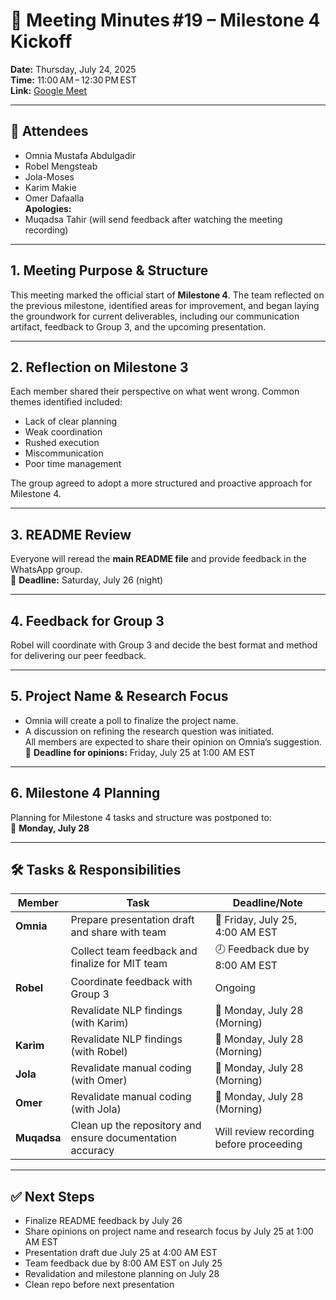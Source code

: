 # 📝 Meeting Minutes #19 – Milestone 4 Kickoff  

**Date:** Thursday, July 24, 2025  
**Time:** 11:00 AM – 12:30 PM EST  
**Link:** [Google Meet](https://meet.google.com/wdg-swcr-dxa)

---

## 👥 Attendees 

- Omnia Mustafa Abdulgadir  
- Robel Mengsteab  
- Jola-Moses  
- Karim Makie  
- Omer Dafaalla  
**Apologies:**
- Muqadsa Tahir (will send feedback after watching the meeting recording)

---

## 1. Meeting Purpose & Structure  

This meeting marked the official start of **Milestone 4**. The team reflected on the previous milestone,
identified areas for improvement, and began laying the groundwork for current deliverables,
including our communication artifact, feedback to Group 3, and the upcoming presentation.

---

## 2. Reflection on Milestone 3  

Each member shared their perspective on what went wrong. Common themes identified included:
- Lack of clear planning  
- Weak coordination  
- Rushed execution  
- Miscommunication  
- Poor time management

The group agreed to adopt a more structured and proactive approach for Milestone 4.

---

## 3. README Review  

Everyone will reread the **main README file** and provide feedback in the WhatsApp group.  
📅 **Deadline:** Saturday, July 26 (night)

---

## 4. Feedback for Group 3  

Robel will coordinate with Group 3 and decide the best format and method for delivering our peer feedback.

---

## 5. Project Name & Research Focus  

- Omnia will create a poll to finalize the project name.  
- A discussion on refining the research question was initiated.  
All members are expected to share their opinion on Omnia’s suggestion.  
📅 **Deadline for opinions:** Friday, July 25 at 1:00 AM EST

---

## 6. Milestone 4 Planning  

Planning for Milestone 4 tasks and structure was postponed to:  
📅 **Monday, July 28**

---

## 🛠 Tasks & Responsibilities

| Member         | Task                                                        | Deadline/Note                           |
|----------------|-------------------------------------------------------------|-----------------------------------------|
| **Omnia**      | Prepare presentation draft and share with team              | 📅 Friday, July 25, 4:00 AM EST         |
|                | Collect team feedback and finalize for MIT team             | 🕗 Feedback due by 8:00 AM EST          |
| **Robel**      | Coordinate feedback with Group 3                            | Ongoing                                 |
|                | Revalidate NLP findings (with Karim)                        | 📅 Monday, July 28 (Morning)            |
| **Karim**      | Revalidate NLP findings (with Robel)                        | 📅 Monday, July 28 (Morning)            |
| **Jola**       | Revalidate manual coding (with Omer)                        | 📅 Monday, July 28 (Morning)            |
| **Omer**       | Revalidate manual coding (with Jola)                        | 📅 Monday, July 28 (Morning)            |
| **Muqadsa**    | Clean up the repository and ensure documentation accuracy   | Will review recording before proceeding |

---

## ✅ Next Steps  

- Finalize README feedback by July 26  
- Share opinions on project name and research focus by July 25 at 1:00 AM EST  
- Presentation draft due July 25 at 4:00 AM EST  
- Team feedback due by 8:00 AM EST on July 25  
- Revalidation and milestone planning on July 28  
- Clean repo before next presentation
